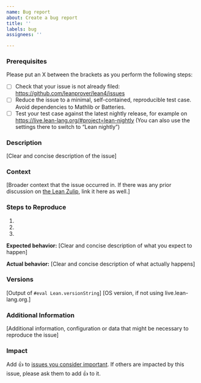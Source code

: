 ```yaml
---
name: Bug report
about: Create a bug report
title: ''
labels: bug
assignees: ''

---
```


### Prerequisites

Please put an X between the brackets as you perform the following steps:

* [ ] Check that your issue is not already filed:
      https://github.com/leanprover/lean4/issues
* [ ] Reduce the issue to a minimal, self-contained, reproducible test case.
      Avoid dependencies to Mathlib or Batteries.
* [ ] Test your test case against the latest nightly release, for example on
      https://live.lean-lang.org/#project=lean-nightly
      (You can also use the settings there to switch to “Lean nightly”)

### Description

[Clear and concise description of the issue]

### Context

[Broader context that the issue occurred in. If there was any prior discussion on [the Lean Zulip](https://leanprover.zulipchat.com), link it here as well.]

### Steps to Reproduce

1.
2.
3.

**Expected behavior:** [Clear and concise description of what you expect to happen]

**Actual behavior:** [Clear and concise description of what actually happens]

### Versions

[Output of `#eval Lean.versionString`]
[OS version, if not using live.lean-lang.org.]

### Additional Information

[Additional information, configuration or data that might be necessary to reproduce the issue]

### Impact

Add :+1: to [issues you consider important](https://github.com/leanprover/lean4/issues?q=is%3Aissue+is%3Aopen+sort%3Areactions-%2B1-desc). If others are impacted by this issue, please ask them to add :+1: to it.
